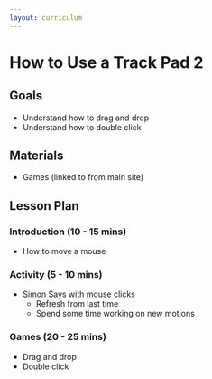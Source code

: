 ```yaml
---
layout: curriculum
---
```


# How to Use a Track Pad 2

## Goals

* Understand how to drag and drop
* Understand how to double click

## Materials

* Games (linked to from main site)

## Lesson Plan

### Introduction (10 - 15 mins)

* How to move a mouse

### Activity (5 - 10 mins)

* Simon Says with mouse clicks
  * Refresh from last time 
  * Spend some time working on new motions


### Games (20 - 25 mins)

* Drag and drop
* Double click
